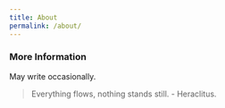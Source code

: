 ```yaml
---
title: About
permalink: /about/
---
```


### More Information
May write occasionally.
> Everything flows, nothing stands still. - Heraclitus.
